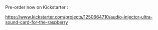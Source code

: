 Pre-order now on Kickstarter :

https://www.kickstarter.com/projects/1250664710/audio-injector-ultra-sound-card-for-the-raspberry
